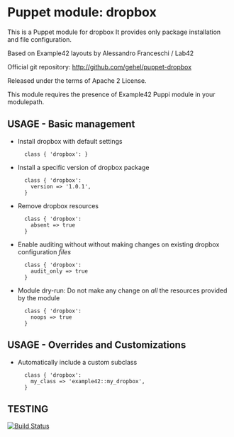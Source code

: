 # Puppet module: dropbox

This is a Puppet module for dropbox
It provides only package installation and file configuration.

Based on Example42 layouts by Alessandro Franceschi / Lab42

Official git repository: http://github.com/gehel/puppet-dropbox

Released under the terms of Apache 2 License.

This module requires the presence of Example42 Puppi module in your modulepath.


## USAGE - Basic management

* Install dropbox with default settings

        class { 'dropbox': }

* Install a specific version of dropbox package

        class { 'dropbox':
          version => '1.0.1',
        }

* Remove dropbox resources

        class { 'dropbox':
          absent => true
        }

* Enable auditing without without making changes on existing dropbox configuration *files*

        class { 'dropbox':
          audit_only => true
        }

* Module dry-run: Do not make any change on *all* the resources provided by the module

        class { 'dropbox':
          noops => true
        }


## USAGE - Overrides and Customizations
* Automatically include a custom subclass

        class { 'dropbox':
          my_class => 'example42::my_dropbox',
        }



## TESTING
[![Build Status](https://travis-ci.org/gehel/puppet-dropbox.png?branch=master)](https://travis-ci.org/gehel/puppet-dropbox)

